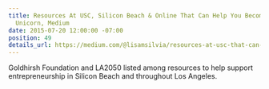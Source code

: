 ```yaml
---
title: Resources At USC, Silicon Beach & Online That Can Help You Become The Next
  Unicorn, Medium
date: 2015-07-20 12:00:00 -07:00
position: 49
details_url: https://medium.com/@lisamsilvia/resources-at-usc-that-can-help-you-become-the-next-unicorn-8381226a120b
---
```


Goldhirsh Foundation and LA2050 listed among resources to help support entrepreneurship in Silicon Beach and throughout Los Angeles.

